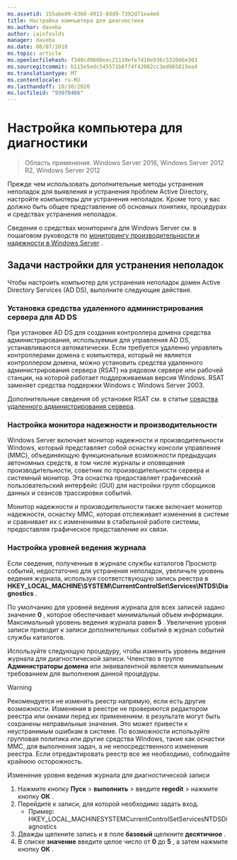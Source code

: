 ```yaml
---
ms.assetid: 155abe09-6360-4913-8dd9-7392d71ea4e6
title: Настройка компьютера для диагностики
ms.author: daveba
author: iainfoulds
manager: daveba
ms.date: 08/07/2018
ms.topic: article
ms.openlocfilehash: f340cd9608eec21110efe7d10e936c5320d6e303
ms.sourcegitcommit: b115e5edc545571b6ff4f42082cc3ed965815ea4
ms.translationtype: MT
ms.contentlocale: ru-RU
ms.lasthandoff: 10/30/2020
ms.locfileid: "93070466"
---
```

# <a name="configuring-a-computer-for-troubleshooting"></a>Настройка компьютера для диагностики

>Область применения. Windows Server 2016, Windows Server 2012 R2, Windows Server 2012

Прежде чем использовать дополнительные методы устранения неполадок для выявления и устранения проблем Active Directory, настройте компьютеры для устранения неполадок. Кроме того, у вас должно быть общее представление об основных понятиях, процедурах и средствах устранения неполадок.

Сведения о средствах мониторинга для Windows Server см. в пошаговом руководств по [мониторингу производительности и надежности в Windows Server](https://go.microsoft.com/fwlink/?LinkId=123737) .

## <a name="configuration-tasks-for-troubleshooting"></a>Задачи настройки для устранения неполадок

Чтобы настроить компьютер для устранения неполадок домен Active Directory Services (AD DS), выполните следующие действия.

### <a name="install-remote-server-administration-tools-for-ad-ds"></a>Установка средства удаленного администрирования сервера для AD DS

При установке AD DS для создания контроллера домена средства администрирования, используемые для управления AD DS, устанавливаются автоматически. Если требуется удаленно управлять контроллерами домена с компьютера, который не является контроллером домена, можно установить средства удаленного администрирования сервера (RSAT) на рядовом сервере или рабочей станции, на которой работает поддерживаемая версия Windows. RSAT заменяет средства поддержки Windows с Windows Server 2003.

Дополнительные сведения об установке RSAT см. в статье [средства удаленного администрирования сервера](../../../../remote/remote-server-administration-tools.md).

### <a name="configure-reliability-and-performance-monitor"></a>Настройка монитора надежности и производительности

Windows Server включает монитор надежности и производительности Windows, который представляет собой оснастку консоли управления (MMC), объединяющую функциональные возможности предыдущих автономных средств, в том числе журналы и оповещения производительности, советник по производительности сервера и системный монитор. Эта оснастка предоставляет графический пользовательский интерфейс (GUI) для настройки групп сборщиков данных и сеансов трассировки событий.

Монитор надежности и производительности также включает монитор надежности, оснастку MMC, которая отслеживает изменения в системе и сравнивает их с изменениями в стабильной работе системы, предоставляя графическое представление их связи.

### <a name="set-logging-levels"></a>Настройка уровней ведения журнала

Если сведения, полученные в журнале службы каталогов Просмотр событий, недостаточно для устранения неполадок, увеличьте уровень ведения журнала, используя соответствующую запись реестра в **HKEY_LOCAL_MACHINE\SYSTEM\CurrentControlSet\Services\NTDS\Diagnostics** .

По умолчанию для уровней ведения журнала для всех записей задано значение **0** , которое обеспечивает минимальный объем информации. Максимальный уровень ведения журнала равен **5** . Увеличение уровня записи приводит к записи дополнительных событий в журнал событий службы каталогов.

Используйте следующую процедуру, чтобы изменить уровень ведения журнала для диагностической записи. Членство в группе **Администраторы домена** или эквивалентной является минимальным требованием для выполнения данной процедуры.

> [!WARNING]
> Рекомендуется не изменять реестр напрямую, если есть другие возможности. Изменения в реестре не проверяются редактором реестра или окнами перед их применением. в результате могут быть сохранены неправильные значения. Это может привести к неустранимым ошибкам в системе. По возможности используйте групповая политика или другие средства Windows, такие как оснастки MMC, для выполнения задач, а не непосредственного изменения реестра. Если отредактировать реестр все же необходимо, соблюдайте крайнюю осторожность.
>

Изменение уровня ведения журнала для диагностической записи

1. Нажмите кнопку **Пуск**  >  **выполнить** > введите **regedit** > нажмите кнопку **ОК** .
2. Перейдите к записи, для которой необходимо задать вход.
   * Пример: HKEY_LOCAL_MACHINESYSTEMCurrentControlSetServicesNTDSDiagnostics
3. Дважды щелкните запись и в поле **базовый** щелкните **десятичное** .
4. В списке **значение** введите целое число от **0** до **5** , а затем нажмите кнопку **ОК** .
